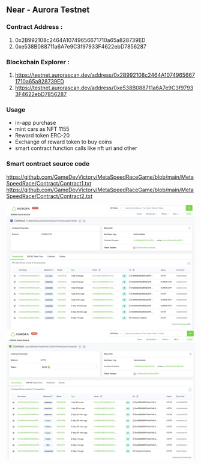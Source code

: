 ## Near - Aurora Testnet

### Contract Address : 
1) 0x2B992108c2464A10749656671710a65a828739ED
2) 0xe538B088711a6A7e9C3f97933F4622ebD7856287

### Blockchain Explorer : 
1) https://testnet.aurorascan.dev/address/0x2B992108c2464A10749656671710a65a828739ED
2) https://testnet.aurorascan.dev/address/0xe538B088711a6A7e9C3f97933F4622ebD7856287

### Usage
* in-app purchase
* mint cars as NFT 1155
* Reward token ERC-20
* Exchange of reward token to buy coins
* smart contract function calls like nft uri and other


### Smart contract source code
https://github.com/GameDevVictory/MetaSpeedRaceGame/blob/main/MetaSpeedRace/Contract/Contract1.txt
https://github.com/GameDevVictory/MetaSpeedRaceGame/blob/main/MetaSpeedRace/Contract/Contract2.txt

![Use](/Images/SRC_1.jpg)
![Use](/Images/SRC_2.jpg)

